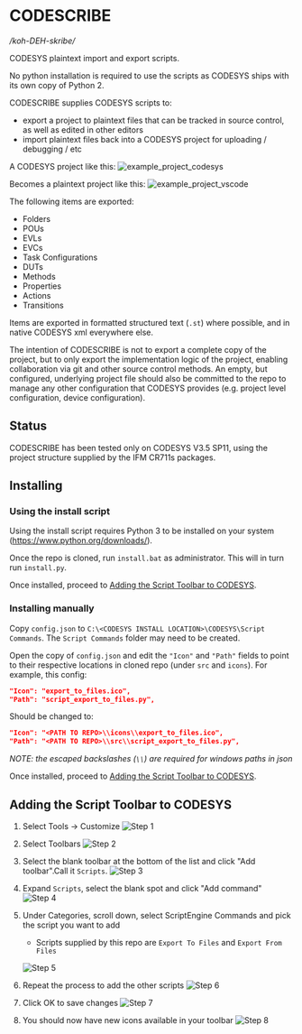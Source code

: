 # CODESCRIBE

_/koh-DEH-skribe/_

CODESYS plaintext import and export scripts.

No python installation is required to use the scripts as CODESYS ships with its own copy of Python 2.

CODESCRIBE supplies CODESYS scripts to:
- export a project to plaintext files that can be tracked in source control, as well as edited in other editors
- import plaintext files back into a CODESYS project for uploading / debugging / etc

A CODESYS project like this:
![example_project_codesys](docs/example_project_codesys.png)

Becomes a plaintext project like this:
![example_project_vscode](docs/example_project_vscode.png)

The following items are exported:
- Folders
- POUs
- EVLs
- EVCs
- Task Configurations
- DUTs
- Methods
- Properties
- Actions
- Transitions

Items are exported in formatted structured text (`.st`) where possible, and in native CODESYS xml everywhere else.

The intention of CODESCRIBE is not to export a complete copy of the project, but to only export the implementation logic of the project, enabling collaboration via git and other source control methods. An empty, but configured, underlying project file should also be committed to the repo to manage any other configuration that CODESYS provides (e.g. project level configuration, device configuration).

## Status
CODESCRIBE has been tested only on CODESYS V3.5 SP11, using the project structure supplied by the IFM CR711s packages.

## Installing

### Using the install script

Using the install script requires Python 3 to be installed on your system (https://www.python.org/downloads/).

Once the repo is cloned, run `install.bat` as administrator. This will in turn run `install.py`.

Once installed, proceed to [Adding the Script Toolbar to CODESYS](#adding-the-script-toolbar-to-codesys).

### Installing manually

Copy `config.json` to `C:\<CODESYS INSTALL LOCATION>\CODESYS\Script Commands`. The `Script Commands` folder may need to be created.

Open the copy of `config.json` and edit the `"Icon"` and `"Path"` fields to point to their respective locations in cloned repo (under `src` and `icons`). For example, this config:

```json
"Icon": "export_to_files.ico",
"Path": "script_export_to_files.py",
```

Should be changed to:

```json
"Icon": "<PATH TO REPO>\\icons\\export_to_files.ico",
"Path": "<PATH TO REPO>\\src\\script_export_to_files.py",
```

_NOTE: the escaped backslashes (`\\`) are required for windows paths in json_

Once installed, proceed to [Adding the Script Toolbar to CODESYS](#adding-the-script-toolbar-to-codesys).

## Adding the Script Toolbar to CODESYS

1. Select Tools -> Customize
![Step 1](docs/step_1.png)

2. Select Toolbars
![Step 2](docs/step_2.png)

3. Select the blank toolbar at the bottom of the list and click "Add toolbar".Call it `Scripts`.
![Step 3](docs/step_3.png)

4. Expand `Scripts`, select the blank spot and click "Add command"
![Step 4](docs/step_4.png)

5. Under Categories, scroll down, select ScriptEngine Commands and pick the script you want to add
    - Scripts supplied by this repo are `Export To Files` and `Export From Files` 

    ![Step 5](docs/step_5.png)

6. Repeat the process to add the other scripts
![Step 6](docs/step_6.png)

7. Click OK to save changes
![Step 7](docs/step_7.png)

8. You should now have new icons available in your toolbar
![Step 8](docs/step_8.png)
